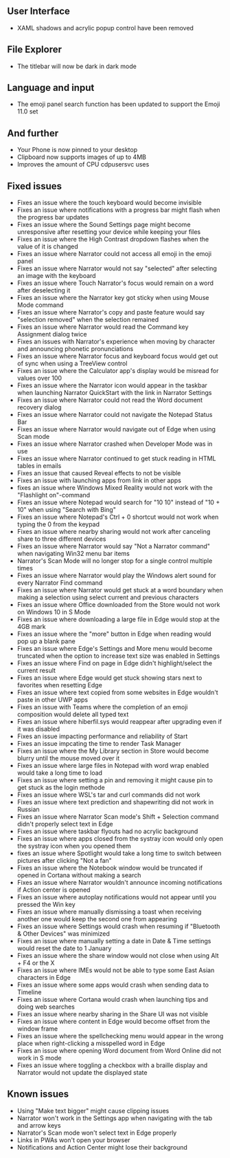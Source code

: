 ## User Interface
- XAML shadows and acrylic popup control have been removed

## File Explorer
- The titlebar will now be dark in dark mode

## Language and input
- The emoji panel search function has been updated to support the Emoji 11.0 set

## And further
- Your Phone is now pinned to your desktop
- Clipboard now supports images of up to 4MB
- Improves the amount of CPU cdpusersvc uses

## Fixed issues
- Fixes an issue where the touch keyboard would become invisible
- Fixes an issue where notifications with a progress bar might flash when the progress bar updates
- Fixes an issue where the Sound Settings page might become unresponsive after resetting your device while keeping your files
- Fixes an issue where the High Contrast dropdown flashes when the value of it is changed
- Fixes an issue where Narrator could not access all emoji in the emoji panel
- Fixes an issue where Narrator would not say "selected" after selecting an image with the keyboard
- Fixes an issue where Touch Narrator's focus would remain on a word after deselecting it
- Fixes an issue where the Narrator key got sticky when using Mouse Mode command
- Fixes an issue where Narrator's copy and paste feature would say "selection removed" when the selection remained
- Fixes an issue where Narrator would read the Command key Assignment dialog twice
- Fixes an issues with Narrator's experience when moving by character and announcing phonetic pronunciations
- Fixes an issue where Narrator focus and keyboard focus would get out of sync when using a TreeView control
- Fixes an issue where the Calculator app's display would be misread for values over 100
- Fixes an issue where the Narrator icon would appear in the taskbar when launching Narrator QuickStart with the link in Narrator Settings
- Fixes an issue where Narrator could not read the Word document recovery dialog
- Fixes an issue where Narrator could not navigate the Notepad Status Bar
- Fixes an issue where Narrator would navigate out of Edge when using Scan mode
- Fixes an issue where Narrator crashed when Developer Mode was in use
- Fixes an issue where Narrator continued to get stuck reading in HTML tables in emails
- Fixes an issue that caused Reveal effects to not be visible
- Fixes an issue with launching apps from link in other apps
- fixes an issue where Windows Mixed Reality would not work with the "Flashlight on"-command
- Fixes an issue where Notepad would search for "10 10" instead of "10 + 10" when using "Search with Bing"
- Fixes an issue where Notepad's Ctrl + 0 shortcut would not work when typing the 0 from the keypad
- Fixes an issue where nearby sharing would not work after canceling share to three different devices
- Fixes an issue where Narrator would say "Not a Narrator command" when navigating Win32 menu bar items
- Narrator's Scan Mode will no longer stop for a single control multiple times
- Fixes an issue where Narrator would play the Windows alert sound for every Narrator Find command
- Fixes an issue where Narrator would get stuck at a word boundary when making a selection using select current and previous characters
- Fixes an issue where Office downloaded from the Store would not work on Windows 10 in S Mode
- Fixes an issue where downloading a large file in Edge would stop at the 4GB mark
- Fixes an issue where the "more" button in Edge when reading would pop up a blank pane
- Fixes an issue where Edge's Settings and More menu would become truncated when the option to increase text size was enabled in Settings
- Fixes an issue where Find on page in Edge didn't highlight/select the current result
- Fixes an issue where Edge would get stuck showing stars next to favorites when resetting Edge
- Fixes an issue where text copied from some websites in Edge wouldn't paste in other UWP apps
- Fixes an issue with Teams where the completion of an emoji composition would delete all typed text
- Fixes an issue where hiberfil.sys would reappear after upgrading even if it was disabled
- Fixes an issue impacting performance and reliability of Start
- Fixes an issue impcating the time to render Task Manager
- Fixes an issue where the My Library section in Store would become blurry until the mouse moved over it
- Fixes an issue where large files in Notepad with word wrap enabled would take a long time to load
- Fixes an issue where setting a pin and removing it might cause pin to get stuck as the login methode
- Fixes an issue where WSL's tar and curl commands did not work
- Fixes an issue where text prediction and shapewriting did not work in Russian
- Fixes an issue where Narrator Scan mode's Shift + Selection command didn't properly select text in Edge
- Fixes an issue where taskbar flyouts had no acrylic background
- Fixes an issue where apps closed from the systray icon would only open the systray icon when you opened them
- fixes an issue where Spotlight would take a long time to switch between pictures after clicking "Not a fan"
- Fixes an issue where the Notebook window would be truncated if opened in Cortana without making a search
- Fixes an issue where Narrator wouldn't announce incoming notifications if Action center is opened
- Fixes an issue where autoplay notifications would not appear until you pressed the Win key
- Fixes an issue where manually dismissing a toast when receiving another one would keep the second one from appearing
- Fixes an issue where Settings would crash when resuming if "Bluetooth & Other Devices" was minimized
- Fixes an issue where manually setting a date in Date & Time settings would reset the date to 1 January
- Fixes an issue where the share window would not close when using Alt + F4 or the X
- Fixes an issue where IMEs would not be able to type some East Asian characters in Edge
- Fixes an issue where some apps would crash when sending data to Timeline
- Fixes an issue where Cortana would crash when launching tips and doing web searches
- Fixes an issue where nearby sharing in the Share UI was not visible
- Fixes an issue where content in Edge would become offset from the window frame
- Fixes an issue where the spellchecking menu would appear in the wrong place when right-clicking a misspelled word in Edge
- Fixes an issue where opening Word document from Word Online did not work in S mode
- Fixes an issue where toggling a checkbox with a braille display and Narrator would not update the displayed state

## Known issues
- Using "Make text bigger" might cause clipping issues
- Narrator won't work in the Settings app when navigating with the tab and arrow keys
- Narrator's Scan mode won't select text in Edge properly
- Links in PWAs won't open your browser
- Notifications and Action Center might lose their background